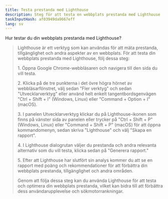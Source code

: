 ```yaml
---
title: Testa prestanda med Lighthouse
description: Steg för att testa en webbplats prestanda med Lighthouse
taskInputHash: af03949da9667eff
lang: sv
---
```

Hur testar du din webbplats prestanda med Lighthouse?

> Lighthouse är ett verktyg som kan användas för att mäta prestanda, tillgänglighet och andra aspekter av en webbplats. För att testa din webbplats prestanda med Lighthouse, följ dessa steg:
> 
> 1\. Öppna Google Chrome-webbläsaren och navigera till den sida du vill testa.
> 
> 2\. Klicka på de tre punkterna i det övre högra hörnet av webbläsarfönstret, välj sedan "Fler verktyg" och sedan "Utvecklarverktyg" eller använd helt enkelt tangentbordsgenvägen "Ctrl + Shift + I" (Windows, Linux) eller "Command + Option + I" (macOS).
> 
> 3\. I panelen Utvecklarverktyg klickar du på Lighthouse-ikonen som finns på vänster sida av panelen eller trycker på "Ctrl + Shift + P" (Windows, Linux) eller "Command + Shift + P" (macOS) för att öppna kommandomenyn, sedan skriva "Lighthouse" och välj "Skapa en rapport".
> 
> 4\. I Lighthouse dialogrutan väljer du prestanda och andra relevanta alternativ som du vill testa, klicka sedan på "Generera rapport."
> 
> 5\. Efter att Lighthouse har slutfört sin analys kommer du att se en rapport med poäng och rekommendationer för att förbättra din webbplats prestanda, tillgänglighet och andra områden.
> 
> Genom att följa dessa steg kan du använda Lighthouse för att testa och optimera din webbplats prestanda, vilket kan bidra till att förbättra dess användarupplevelse och sökmotorrankningar.
